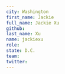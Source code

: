 ```yaml
---
city: Washington
first_name: Jackie
full_name: Jackie Xu
github:
last_name: Xu
name: jackiexu
role:
state: D.C.
team:
twitter:
---
```

